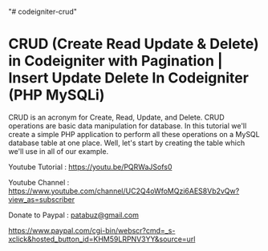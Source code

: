 "# codeigniter-crud" 

CRUD (Create Read Update & Delete) in Codeigniter with Pagination | Insert Update Delete In Codeigniter (PHP  MySQLi)
==================================================================================================================


CRUD is an acronym for Create, Read, Update, and Delete. CRUD operations are basic data manipulation for database. In this tutorial we'll create a simple PHP application to perform all these operations on a MySQL database table at one place. Well, let's start by creating the table which we'll use in all of our example.

Youtube Tutorial : https://youtu.be/PQRWaJSofs0

Youtube Channel : https://www.youtube.com/channel/UC2Q4oWfoMQzi6AES8Vb2vQw?view_as=subscriber

Donate to Paypal : patabuz@gmail.com

https://www.paypal.com/cgi-bin/webscr?cmd=_s-xclick&hosted_button_id=KHM59LRPNV3YY&source=url
